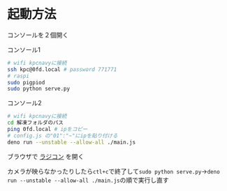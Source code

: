# 起動方法

コンソールを２個開く

コンソール1
```sh
# wifi kpcnavyに接続
ssh kpc@0fd.local # password 771771
# raspi
sudo pigpiod
sudo python serve.py
```

コンソール2
```sh
# wifi kpcnavyに接続
cd 解凍フォルダのパス
ping 0fd.local # ipをコピー
# config.js の"01":"~"にipを貼り付ける
deno run --unstable --allow-all ./main.js
```

ブラウザで [ラジコン](http://127.0.0.1:8000/01) を開く

カメラが映らなかったりしたら`ctl+c`で終了して`sudo python serve.py`->`deno run --unstable --allow-all ./main.js`の順で実行し直す